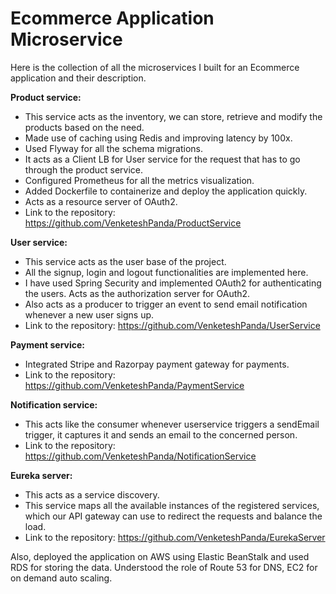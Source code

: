 # Ecommerce Application Microservice 
Here is the collection of all the microservices I built for an Ecommerce application and their description.


**Product service:** 
- This service acts as the inventory, we can store, retrieve and modify the products based on the need.
- Made use of caching using Redis and improving latency by 100x.
- Used Flyway for all the schema migrations.
- It acts as a Client LB for User service for the request that has to go through the product service.
- Configured Prometheus for all the metrics visualization.
- Added Dockerfile to containerize and deploy the application quickly.
- Acts as a resource server of OAuth2. 
- Link to the repository: https://github.com/VenketeshPanda/ProductService


**User service:** 
- This service acts as the user base of the project. 
- All the signup, login and logout functionalities are implemented here.
- I have used Spring Security and implemented OAuth2 for authenticating the users. Acts as the authorization server for OAuth2.
- Also acts as a producer to trigger an event to send email notification whenever a new user signs up.
- Link to the repository: https://github.com/VenketeshPanda/UserService

**Payment service:**
- Integrated Stripe and Razorpay payment gateway for payments.
- Link to the repository: https://github.com/VenketeshPanda/PaymentService

**Notification service:**
- This acts like the consumer whenever userservice triggers a sendEmail trigger, it captures it and sends an email to the concerned person.
- Link to the repository: https://github.com/VenketeshPanda/NotificationService

**Eureka server:**
- This acts as a service discovery.
- This service maps all the available instances of the registered services, which our API gateway can use to redirect the requests and balance the load.
- Link to the repository: https://github.com/VenketeshPanda/EurekaServer

Also, deployed the application on AWS using Elastic BeanStalk and used RDS for storing the data. Understood the role of Route 53 for DNS, EC2 for on demand auto scaling.  
